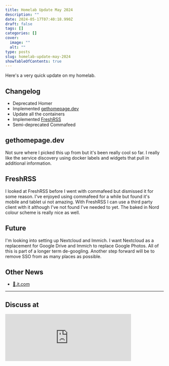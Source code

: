 ```yaml
---
title: Homelab Update May 2024
description: ""
date: 2024-05-17T07:40:18.990Z
draft: false
tags: []
categories: []
cover:
  image: ""
  alt: ""
type: posts
slug: homelab-update-may-2024
showTableOfContents: true
---
```


Here's a very quick update on my homelab.

<!--more-->

## Changelog

* Deprecated Homer
* Implemented [gethomepage.dev](https://gethomepage.dev)
* Update all the containers
* Implemented [FreshRSS](https://freshrss.org/index.html)
* Semi-deprecated Commafeed

## gethomepage.dev

Not sure where I picked this up from but it's been really cool so far. I really like the service discovery using docker labels and widgets that pull in additional information.

## FreshRSS

I looked at FreshRSS before I went with commafeed but dismissed it for some reason. I've enjoyed using commafeed for a while but found it's mobile and tablet ui not amazing. With FreshRSS I can use a third party client with it although I've not found I've needed to yet. The baked in Nord colour scheme is really nice as well.

## Future

I'm looking into setting up Nextcloud and Immich. I want Nextcloud as a replacement for Google Drive and Immich to replace Google Photos. All of this is part of a longer term de-googling. Another step forward will be to remove SSO from as many places as possible.

## Other News

* [🚢.it.com](https://🚢.it.com)

---

## Discuss at

<iframe src="https://remotelab.uk/@mikebell/112455353969671765/embed" class="mastodon-embed" style="max-width: 100%; border: 0" width="400" allowfullscreen="allowfullscreen"></iframe><script src="https://remotelab.uk/embed.js" async="async"></script>